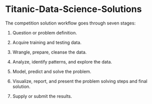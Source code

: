# Titanic-Data-Science-Solutions

The competition solution workflow goes through seven stages:

1. Question or problem definition.

2. Acquire training and testing data.

3. Wrangle, prepare, cleanse the data.

4. Analyze, identify patterns, and explore the data.

5. Model, predict and solve the problem.

6. Visualize, report, and present the problem solving steps and final solution.

7. Supply or submit the results.
